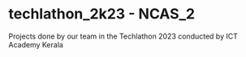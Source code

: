 # techlathon_2k23 - NCAS_2
Projects done by our team in the Techlathon 2023 conducted by ICT Academy Kerala
